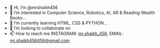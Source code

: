 - 👋 Hi, I’m @mrshaikh456
- 👀 I’m interested in Computer Science, Robotics, AI, AR & Reading Wealth Books...
- 🌱 I’m currently learning HTML, CSS & PYTHON...
- 💞️ I’m looking to collaborate on 
- 📫 How to reach me INSTAGRAM: <a href="https://www.instagram.com/mr.shaikh_456/">mr.shaikh_456</a>, EMAIL: mr.shaikh456456@gmail.com

<!---
mrshaikh456/mrshaikh456 is a ✨ special ✨ repository because its `README.md` (this file) appears on your GitHub profile.
You can click the Preview link to take a look at your changes.
--->
